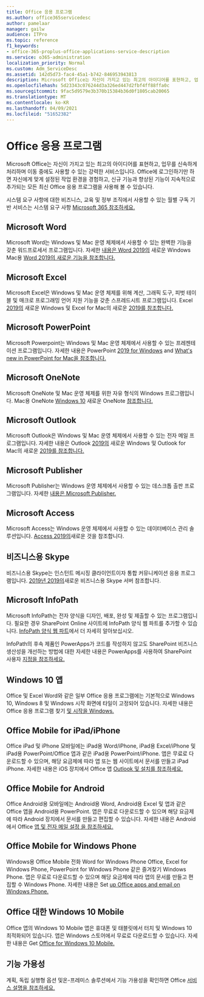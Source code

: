 ```yaml
---
title: Office 응용 프로그램
ms.author: office365servicedesc
author: pamelaar
manager: gailw
audience: ITPro
ms.topic: reference
f1_keywords:
- office-365-proplus-office-applications-service-description
ms.service: o365-administration
localization_priority: Normal
ms.custom: Adm_ServiceDesc
ms.assetid: 142d5d73-fac4-45a1-b742-846953943813
description: Microsoft Office는 자신이 가지고 있는 최고의 아이디어를 표현하고, 업무를 신속하게 처리하며 이동 중에도 사용할 수 있는 강력한 서비스입니다. Office에 로그인하기만 하면 자신에게 맞게 설정된 작업 환경을 경험하고, 신규 기능과 향상된 기능이 지속적으로 추가되는 모든 최신 Office 응용 프로그램을 사용해 볼 수 있습니다.
ms.openlocfilehash: 5d23343c076244d3a326ed447d2fbf4ff88ffa0c
ms.sourcegitcommit: 9fac5d9579e3b370b15384b36d0f1805cab20065
ms.translationtype: MT
ms.contentlocale: ko-KR
ms.lasthandoff: 04/09/2021
ms.locfileid: "51652382"
---
```

# <a name="office-applications"></a>Office 응용 프로그램

Microsoft Office는 자신이 가지고 있는 최고의 아이디어를 표현하고, 업무를 신속하게 처리하며 이동 중에도 사용할 수 있는 강력한 서비스입니다. Office에 로그인하기만 하면 자신에게 맞게 설정된 작업 환경을 경험하고, 신규 기능과 향상된 기능이 지속적으로 추가되는 모든 최신 Office 응용 프로그램을 사용해 볼 수 있습니다.
  
시스템 요구 사항에 대한 비즈니스, 교육 및 정부 조직에서 사용할 수 있는 월별 구독 기반 서비스는 시스템 요구 사항 [Microsoft 365 참조하세요.](https://products.office.com/office-system-requirements/#Office365forBEG)
  
## <a name="microsoft-word"></a>Microsoft Word

Microsoft Word는 Windows 및 Mac 운영 체제에서 사용할 수 있는 완벽한 기능을 갖춘 워드프로세서 프로그램입니다. 자세한 [내용은 Word 2019의](https://support.office.com/article/what-s-new-in-word-2019-for-windows-d3d31e5e-2bb8-4433-80bb-08279beef4b3) 새로운 Windows Mac용 [Word 2019의 새로운 기능을 참조합니다.](https://support.office.com/article/what-s-new-in-word-2019-for-mac-247e0cd4-a758-4b42-a157-42eb8853aef5)
  
## <a name="microsoft-excel"></a>Microsoft Excel

Microsoft Excel은 Windows 및 Mac 운영 체제를 위해 계산, 그래픽 도구, 피벗 테이블 및 매크로 프로그래밍 언어 지원 기능을 갖춘 스프레드시트 프로그램입니다. Excel [2019의](https://support.office.com/article/what-s-new-in-excel-2019-for-windows-5a201203-1155-4055-82a5-82bf0994631f) 새로운 Windows 및 Excel for Mac의 새로운 [2019를 참조합니다.](https://support.office.com/article/what-s-new-in-excel-2019-for-mac-5ce129d3-9e5c-417f-9545-fb6f7b72674d)
  
## <a name="microsoft-powerpoint"></a>Microsoft PowerPoint

Microsoft Powerpoint는 Windows 및 Mac 운영 체제에서 사용할 수 있는 프레젠테이션 프로그램입니다. 자세한 내용은 PowerPoint [2019 for Windows](https://support.office.com/article/what-s-new-in-powerpoint-2019-for-windows-8355a56a-f643-42d2-8454-784fa9b3d109) and [What's new in PowerPoint for Mac을 참조합니다.](https://support.office.com/article/what-s-new-in-powerpoint-2019-for-mac-5038ba79-48c5-40f0-adff-11489e5d6fed)
  
## <a name="microsoft-onenote"></a>Microsoft OneNote

Microsoft OneNote 및 Mac 운영 체제를 위한 자유 형식의 Windows 프로그램입니다. Mac용 OneNote [Windows 10](https://support.office.com/article/what-s-new-in-onenote-for-windows-10-1477d5de-f4fd-4943-b18a-ff17091161ea) 새로운 OneNote [참조합니다.](https://support.office.com/article/see-what-s-new-in-onenote-for-mac-c82d3f15-252f-452a-89ba-e09fbe418829)
  
## <a name="microsoft-outlook"></a>Microsoft Outlook

Microsoft Outlook은 Windows 및 Mac 운영 체제에서 사용할 수 있는 전자 메일 프로그램입니다. 자세한 내용은 Outlook [2019의](https://support.office.com/article/what-s-new-in-outlook-2019-for-windows-0c64df36-0908-4ff6-a7fc-573a62800525) 새로운 Windows 및 Outlook for Mac의 새로운 [2019를 참조합니다.](https://support.office.com/article/what-s-new-in-outlook-2019-for-mac-05736033-f99e-4cb2-88aa-01e979b0736b)
  
## <a name="microsoft-publisher"></a>Microsoft Publisher

Microsoft Publisher는 Windows 운영 체제에서 사용할 수 있는 데스크톱 출판 프로그램입니다. 자세한 [내용은 Microsoft Publisher.](https://products.office.com/publisher)
  
## <a name="microsoft-access"></a>Microsoft Access

Microsoft Access는 Windows 운영 체제에서 사용할 수 있는 데이터베이스 관리 솔루션입니다. [Access 2019의](https://support.office.com/article/what-s-new-in-access-2019-f52c5317-3494-4105-9c56-5a2abb8e0f87)새로운 것을 참조합니다.
  
## <a name="skype-for-business"></a>비즈니스용 Skype

비즈니스용 Skype는 인스턴트 메시징 클라이언트이자 통합 커뮤니케이션 응용 프로그램입니다. [2019년 2019의](/skypeforbusiness/whats-new)새로운 비즈니스용 Skype 서버 참조합니다.
  
## <a name="microsoft-infopath"></a>Microsoft InfoPath

Microsoft InfoPath는 전자 양식을 디자인, 배포, 완성 및 제출할 수 있는 프로그램입니다. 필요한 경우 SharePoint Online 사이트에 InfoPath 양식 웹 파트를 추가할 수 있습니다. [InfoPath 양식 웹 파트](https://go.microsoft.com/fwlink/p/?LinkId=271687)에서 더 자세히 알아보십시오.

InfoPath의 후속 제품인 PowerApps가 코드를 작성하지 않고도 SharePoint 비즈니스 생산성을 개선하는 방법에 대한 자세한 내용은 PowerApps를 사용하여 SharePoint 사용자 [지정을 참조하세요.](https://powerapps.microsoft.com/infopath/)
  
## <a name="windows-10-apps"></a>Windows 10 앱

Office 및 Excel Word와 같은 일부 Office 응용 프로그램에는 기본적으로 Windows 10, Windows 8 및 Windows 시작 화면에 타일이 고정되어 있습니다. 자세한 내용은 Office 응용 프로그램 찾기 [및 시작을 Windows.](https://support.microsoft.com/office/907ce545-6ae8-459b-8d9d-de6764a635d6)
  
## <a name="office-mobile-for-ipadiphone"></a>Office Mobile for iPad/iPhone

Office iPad 및 iPhone 모바일에는 iPad용 Word/iPhone, iPad용 Excel/iPhone 및 iPad용 PowerPoint/Office 앱과 같은 iPad용 PowerPoint/iPhone. 앱은 무료로 다운로드할 수 있으며, 해당 요금제에 따라 앱 또는 웹 사이트에서 문서를 만들고 iPad iPhone. 자세한 내용은 iOS 장치에서 Office 앱 [Outlook 및 설치를 참조하세요.](https://support.microsoft.com/office/0402b37e-49c4-4419-a030-f34c2013041f)

## <a name="office-mobile-for-android"></a>Office Mobile for Android

Office Android용 모바일에는 Android용 Word, Android용 Excel 및 앱과 같은 Office 앱을 Android용 PowerPoint. 앱은 무료로 다운로드할 수 있으며 해당 요금제에 따라 Android 장치에서 문서를 만들고 편집할 수 있습니다. 자세한 내용은 Android에서 Office [앱 및 전자 메일 설정 을 참조하세요.](https://support.office.com/article/6ef2ebf2-fc2d-474a-be4a-5a801365c87f)

## <a name="office-mobile-for-windows-phone"></a>Office Mobile for Windows Phone

Windows용 Office Mobile 전화 Word for Windows Phone Office, Excel for Windows Phone, PowerPoint for Windows Phone 같은 즐겨찾기 Windows Phone. 앱은 무료로 다운로드할 수 있으며 해당 요금제에 따라 앱의 문서를 만들고 편집할 수 Windows Phone. 자세한 내용은 Set [up Office apps and email on Windows Phone.](https://support.office.com/article/9bccc8b8-a321-4d0d-a45e-6e06a3438e43)

## <a name="office-for-windows-10-mobile"></a>Office 대한 Windows 10 Mobile

Office 앱의 Windows 10 Mobile 앱은 휴대폰 및 태블릿에서 터치 및 Windows 10 최적화되어 있습니다. 앱은 Windows 스토어에서 무료로 다운로드할 수 있습니다. 자세한 내용은 Get [Office for Windows 10 Mobile.](https://products.office.com/mobile/office-mobile-apps-for-windows)
  
## <a name="feature-availability"></a>기능 가용성

계획, 독립 실행형 옵션 및온-프레미스 솔루션에서 기능 가용성을 확인하면 Office [서비스 설명을 참조하세요.](office-applications-service-description.md)

